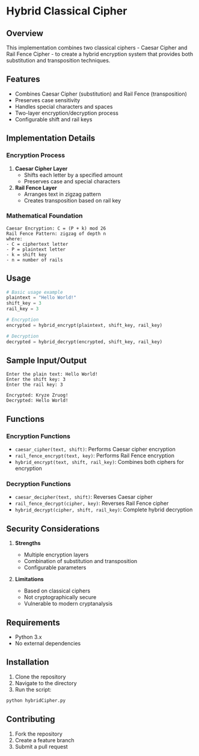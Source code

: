 # Hybrid Classical Cipher

## Overview

This implementation combines two classical ciphers - Caesar Cipher and Rail Fence Cipher - to create a hybrid encryption system that provides both substitution and transposition techniques.

## Features

- Combines Caesar Cipher (substitution) and Rail Fence (transposition)
- Preserves case sensitivity
- Handles special characters and spaces
- Two-layer encryption/decryption process
- Configurable shift and rail keys

## Implementation Details

### Encryption Process

1. **Caesar Cipher Layer**
   - Shifts each letter by a specified amount
   - Preserves case and special characters
2. **Rail Fence Layer**
   - Arranges text in zigzag pattern
   - Creates transposition based on rail key

### Mathematical Foundation

```
Caesar Encryption: C = (P + k) mod 26
Rail Fence Pattern: zigzag of depth n
where:
- C = ciphertext letter
- P = plaintext letter
- k = shift key
- n = number of rails
```

## Usage

```python
# Basic usage example
plaintext = "Hello World!"
shift_key = 3
rail_key = 3

# Encryption
encrypted = hybrid_encrypt(plaintext, shift_key, rail_key)

# Decryption
decrypted = hybrid_decrypt(encrypted, shift_key, rail_key)
```

## Sample Input/Output

```
Enter the plain text: Hello World!
Enter the shift key: 3
Enter the rail key: 3

Encrypted: Kryze Zruog!
Decrypted: Hello World!
```

## Functions

### Encryption Functions

- `caesar_cipher(text, shift)`: Performs Caesar cipher encryption
- `rail_fence_encrypt(text, key)`: Performs Rail Fence encryption
- `hybrid_encrypt(text, shift, rail_key)`: Combines both ciphers for encryption

### Decryption Functions

- `caesar_decipher(text, shift)`: Reverses Caesar cipher
- `rail_fence_decrypt(cipher, key)`: Reverses Rail Fence cipher
- `hybrid_decrypt(cipher, shift, rail_key)`: Complete hybrid decryption

## Security Considerations

1. **Strengths**

   - Multiple encryption layers
   - Combination of substitution and transposition
   - Configurable parameters

2. **Limitations**
   - Based on classical ciphers
   - Not cryptographically secure
   - Vulnerable to modern cryptanalysis

## Requirements

- Python 3.x
- No external dependencies

## Installation

1. Clone the repository
2. Navigate to the directory
3. Run the script:

```bash
python hybridCipher.py
```

## Contributing

1. Fork the repository
2. Create a feature branch
3. Submit a pull request
